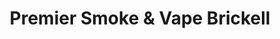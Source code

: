 ---
title: "Premier Smoke & Vape Brickell"
url: /miami/premier-smoke-and-vape-brickell/
shop: tobacco
---